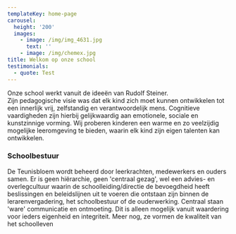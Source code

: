 ```yaml
---
templateKey: home-page
carousel:
  height: '200'
  images:
    - image: /img/img_4631.jpg
      text: ''
    - image: /img/chemex.jpg
title: Welkom op onze school
testimonials:
  - quote: Test
---
```

Onze school  werkt vanuit de ideeën van Rudolf Steiner.\
Zijn pedagogische visie was dat elk kind zich moet kunnen ontwikkelen tot een innerlijk vrij, zelfstandig en verantwoordelijk mens.
Cognitieve vaardigheden zijn hierbij gelijkwaardig aan emotionele, sociale en kunstzinnige vorming.
Wij proberen kinderen een warme en zo veelzijdig mogelijke leeromgeving te bieden, waarin elk kind zijn eigen talenten kan ontwikkelen.

### Schoolbestuur

De Teunisbloem wordt beheerd door leerkrachten, medewerkers en ouders samen.
Er is geen hiërarchie, geen 'centraal gezag', wel een advies- en overlegcultuur waarin de schoolleiding/directie de bevoegdheid
heeft beslissingen en beleidslijnen uit te voeren die ontstaan zijn binnen de lerarenvergadering, het schoolbestuur of
de ouderwerking. Centraal staan 'ware' communicatie en ontmoeting.
Dit is alleen mogelijk vanuit waardering voor ieders eigenheid en integriteit.
Meer nog, ze vormen de kwaliteit van het schoolleven
